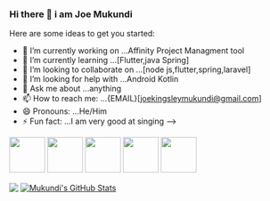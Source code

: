 ### Hi there 👋 i am Joe Mukundi


Here are some ideas to get you started:

- 🔭 I’m currently working on ...Affinity Project Managment tool
- 🌱 I’m currently learning ...[Flutter,java Spring]
- 👯 I’m looking to collaborate on ...[node js,flutter,spring,laravel]
- 🤔 I’m looking for help with ...Android Kotlin
- 💬 Ask me about ...anything
- 📫 How to reach me: ...{EMAIL}[joekingsleymukundi@gmail.com]
- 😄 Pronouns: ...He/Him
- ⚡ Fun fact: ...I am very good at singing
-->

<img height="64px" src="https://cdn.svgporn.com/logos/javascript.svg"> <img height="64px" src="https://cdn.svgporn.com/logos/laravel.svg">
<img height="64px" src="https://cdn.svgporn.com/logos/java.svg">
<img height="64px" src="https://cdn.svgporn.com/logos/flutter.svg">
<img height="64px" src="https://cdn.svgporn.com/logos/spring.svg">

<img align="center" src="https://github-readme-stats.vercel.app/api/top-langs/?username=joekingsleyMukundi&hide=html" />
<a href="https://github.com/MartinHeinz/MartinHeinz">
  <img align="center" src="https://github-readme-stats.vercel.app/api?username=joekingsleyMukundi&show_icons=true&line_height=27&count_private=true&title_color=ffffff&text_color=c9cacc&icon_color=2bbc8a&bg_color=1d1f21" alt="Mukundi's GitHub Stats" />
</a>
